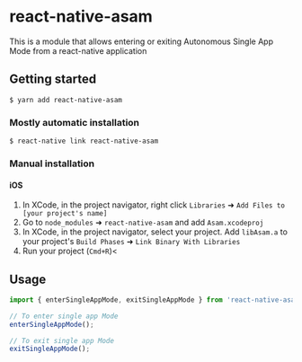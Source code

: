 # react-native-asam

This is a module that allows entering or exiting Autonomous Single App Mode from a react-native application

## Getting started

`$ yarn add react-native-asam`

### Mostly automatic installation

`$ react-native link react-native-asam`

### Manual installation

#### iOS

1. In XCode, in the project navigator, right click `Libraries` ➜ `Add Files to [your project's name]`
2. Go to `node_modules` ➜ `react-native-asam` and add `Asam.xcodeproj`
3. In XCode, in the project navigator, select your project. Add `libAsam.a` to your project's `Build Phases` ➜ `Link Binary With Libraries`
4. Run your project (`Cmd+R`)<


## Usage
```javascript
import { enterSingleAppMode, exitSingleAppMode } from 'react-native-asam';

// To enter single app Mode
enterSingleAppMode();

// To exit single app Mode
exitSingleAppMode();
```
